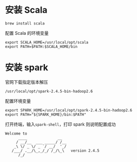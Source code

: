 # 安装 Scala

```
brew install scala
```

配置 Scala 的环境变量

```
export SCALA_HOME=/usr/local/opt/scala
export PATH=$PATH:$SCALA_HOME/bin
```

# 安装 spark

官网下载指定版本解压

```
/usr/local/opt/spark-2.4.5-bin-hadoop2.6
```

配置环境变量

```
export SPARK_HOME=/usr/local/opt/spark-2.4.5-bin-hadoop2.6
export PATH="${SPARK_HOME}/bin:$PATH"
```

打开终端，输入`spark-shell`，打印 spark 则说明配置成功

```
Welcome to
      ____              __
     / __/__  ___ _____/ /__
    _\ \/ _ \/ _ `/ __/  '_/
   /___/ .__/\_,_/_/ /_/\_\   version 2.4.5
      /_/
```
